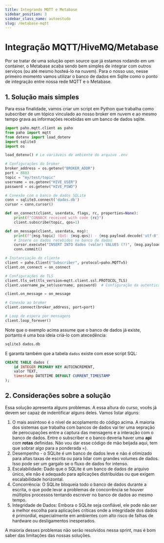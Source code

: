 ```yaml
---
title: Integrando MQTT e Metabase
sidebar_position: 3
sidebar_class_name: autoestudo
slug: /metabase-mqtt
---
```


# Integração MQTT/HiveMQ/Metabase

Por se tratar de uma solução open source que já estamos rodando em um
container, o Metabase acaba sendo bem simples de integrar com outros serviços
(ou até mesmo hosteá-lo na nuvem). Para o nosso uso, nesse primeiro momento
vamos utilizar o banco de dados em Sqlite como o ponto de integração entre
nossa rede MQTT e o Metabase.

## 1. Solução mais simples

Para essa finalidade, vamos criar um script em Python que trabalha como
subscriber de um tópico vinculado ao nosso broker em nuvem e ao mesmo tempo
grava as informações recebidas em um banco de dados sqlite.

```python showLineNumbers title="backend_de_pobre.py"
import paho.mqtt.client as paho
from paho import mqtt
from dotenv import load_dotenv
import sqlite3
import os

load_dotenv() # Le variáveis de ambiente do arquivo .env

# Configurações do broker
broker_address = os.getenv("BROKER_ADDR")
port = 8883
topic = "my/test/topic"
username = os.getenv("HIVE_USER")
password = os.getenv("HIVE_PSWD")

# Conexão com o banco de dados SQLite
conn = sqlite3.connect('dados.db')
cursor = conn.cursor()

def on_connect(client, userdata, flags, rc, properties=None):
    print(f"CONNACK received with code {rc}")
    client.subscribe(topic, qos=1)

def on_message(client, userdata, msg):
    print(f"{msg.topic} (QoS: {msg.qos}) - {msg.payload.decode('utf-8')}")
    # Insere os dados recebidos no banco de dados
    cursor.execute("INSERT INTO dados (valor) VALUES (?)", (msg.payload.decode(),))
    conn.commit()

# Instanciação do cliente
client = paho.Client("Subscriber", protocol=paho.MQTTv5)
client.on_connect = on_connect

# Configurações de TLS
client.tls_set(tls_version=mqtt.client.ssl.PROTOCOL_TLS)
client.username_pw_set(username, password)  # Configuração da autenticação

client.on_message = on_message

# Conexão ao broker
client.connect(broker_address, port=port)

# Loop de espera por mensagens
client.loop_forever()
```

Note que o exemplo acima assume que o banco de dados já existe, portanto é uma
boa ideia criá-lo com atecedência:

```bash
sqlite3 dados.db
```

E garanta também que a tabela `dados` existe com esse script SQL:

```sql showLineNumbers title="cria_tabela.sql"
CREATE TABLE dados (
    id INTEGER PRIMARY KEY AUTOINCREMENT,
    valor TEXT,
    timestamp DATETIME DEFAULT CURRENT_TIMESTAMP
);
```

## 2. Considerações sobre a solução

Essa solução apresenta alguns problemas. A essa altura do curso, vocês já devem
ser capaz de indentificar alguns deles. Vamos listar alguns:
1. O mais assintoso é o nível de acoplamento do código acima. A maioria dos
   sistemas que trabalha com bancos de dados vai ter uma sepração de
   perocupações entre a captura das mensagens e a interação com o banco de
   dados. Entre o subscriber e o banco deveria haver uma **api** com **rotas**
   definidas. Não vou dar esse código de mão beijada aqui, tem que sobrar algo
   para a ponderada =).
2. Desempenho - o SQLite é um banco de dados leve e não é otimizado para altas
   taxas de escrita ou para lidar com grandes volumes de dados. Isso pode ser
   um gargalo se o fluxo de dados for intenso.
3. Escalabilidade: Dado que o SQLite é um banco de dados de arquivo único, ele
   não é adequado para aplicações distribuídas ou que exigem escalabilidade
   horizontal.
4. Concorrência: O SQLite bloqueia todo o banco de dados durante a escrita, o
   que pode levar a problemas de concorrência se houver múltiplos processos
   tentando escrever no banco de dados ao mesmo tempo.
5. Integridade de Dados: Embora o SQLite seja confiável, ele pode não ser a
   melhor escolha para aplicações críticas onde a integridade dos dados é
   primordial, especialmente em ambientes com alto risco de falhas de hardware
   ou desligamentos inesperados.

A maioria desses problemas não serão resolvidos nessa sprint, mas é bom saber
das limitações das nossas soluções.
